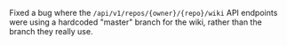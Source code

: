 Fixed a bug where the `/api/v1/repos/{owner}/{repo}/wiki` API endpoints were using a hardcoded "master" branch for the wiki, rather than the branch they really use.

